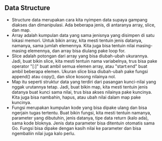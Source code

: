 ## Data Structure
- Structure data merupakan cara kita nyimpen data supaya gampang diakses dan dimanipulasi. Ada beberapa jenis, di antaranya array, slice, dan map.
- Array adalah kumpulan data yang sama jenisnya yang disimpen di satu lokasi memori. Untuk bikin array, kita mesti tentuin jenis datanya, namanya, sama jumlah elemennya. Kita juga bisa tentuin nilai masing-masing elemennya, dan array bisa diulang pake loop for.
- Slice adalah potongan dari array yang bisa diubah-ubah ukurannya. Jadi, buat bikin slice, kita mesti tentuin nama variabelnya, trus bisa pake operator "[:]" buat ambil semua elemen array, atau "start:end" buat ambil beberapa elemen. Ukuran slice bisa diubah-ubah pake fungsi append() atau copy(), dan slice kosong nilainya nol.
- Map itu seperti struktur data yang terdiri dari pasangan kunci-nilai yang nggak urutannya tetap. Jadi, buat bikin map, kita mesti tentuin jenis datanya buat kunci sama nilai, trus bisa akses nilainya pake kuncinya. Kita juga bisa nambahin, hapus, atau ubah nilai dalam map pake kuncinya.
- Fungsi merupakan kumpulan kode yang bisa dipake ulang dan bisa ngerjain tugas tertentu. Buat bikin fungsi, kita mesti tentuin namanya, parameter yang dibutuhin, jenis datanya, tipe data return (kalo ada), sama kode bloknya. Jenis data parameter bisa ditentuin otomatis sama Go. Fungsi bisa dipake dengan kasih nilai ke parameter dan bisa ngembaliin nilai juga kalo perlu.